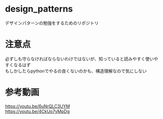 # design_patterns
デザインパターンの勉強をするためのリポジトリ

# 注意点
必ずしも守らなければならないわけではないが、知っていると読みやすく使いやすくなるはず<br>
もしかしたらpythonでやるの良くないのかも、構造理解なので気にしない

# 参考動画
https://youtu.be/6uNrQLC3UYM
<br>
https://youtu.be/4CkUo7yMpDg